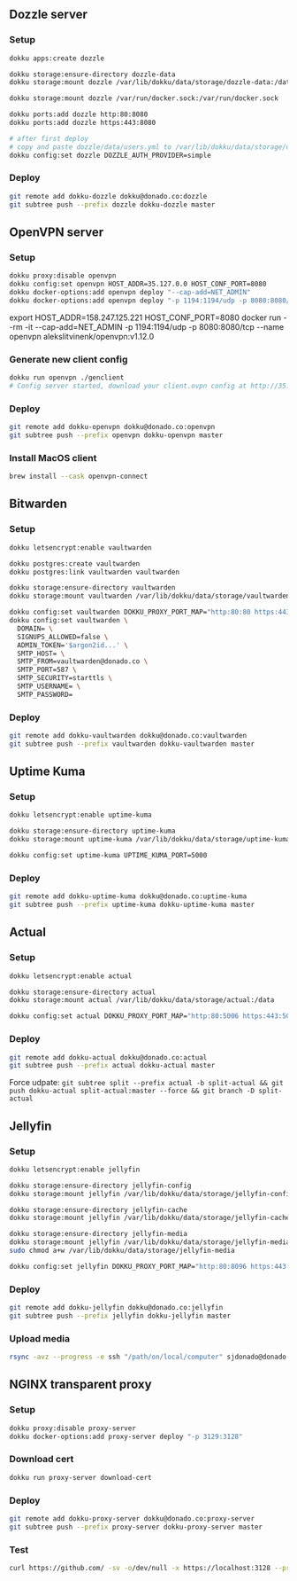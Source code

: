 ## Dozzle server

### Setup
```bash
dokku apps:create dozzle

dokku storage:ensure-directory dozzle-data
dokku storage:mount dozzle /var/lib/dokku/data/storage/dozzle-data:/data

dokku storage:mount dozzle /var/run/docker.sock:/var/run/docker.sock

dokku ports:add dozzle http:80:8080
dokku ports:add dozzle https:443:8080

# after first deploy
# copy and paste dozzle/data/users.yml to /var/lib/dokku/data/storage/dozzle-data/users.yml
dokku config:set dozzle DOZZLE_AUTH_PROVIDER=simple
```

### Deploy
```bash
git remote add dokku-dozzle dokku@donado.co:dozzle
git subtree push --prefix dozzle dokku-dozzle master
```

## OpenVPN server

### Setup
```bash
dokku proxy:disable openvpn
dokku config:set openvpn HOST_ADDR=35.127.0.0 HOST_CONF_PORT=8080
dokku docker-options:add openvpn deploy "--cap-add=NET_ADMIN"
dokku docker-options:add openvpn deploy "-p 1194:1194/udp -p 8080:8080/tcp"
```

export HOST_ADDR=158.247.125.221 HOST_CONF_PORT=8080
docker run --rm -it --cap-add=NET_ADMIN -p 1194:1194/udp -p 8080:8080/tcp --name openvpn alekslitvinenk/openvpn:v1.12.0 

### Generate new client config
```bash
dokku run openvpn ./genclient
# Config server started, download your client.ovpn config at http://35.127.0.0:8080 ...
```

### Deploy
```bash
git remote add dokku-openvpn dokku@donado.co:openvpn
git subtree push --prefix openvpn dokku-openvpn master
```

### Install MacOS client
```bash
brew install --cask openvpn-connect
```

## Bitwarden

### Setup
```bash
dokku letsencrypt:enable vaultwarden

dokku postgres:create vaultwarden
dokku postgres:link vaultwarden vaultwarden

dokku storage:ensure-directory vaultwarden
dokku storage:mount vaultwarden /var/lib/dokku/data/storage/vaultwarden:/data

dokku config:set vaultwarden DOKKU_PROXY_PORT_MAP="http:80:80 https:443:80"
dokku config:set vaultwarden \
  DOMAIN= \
  SIGNUPS_ALLOWED=false \
  ADMIN_TOKEN='$argon2id...' \
  SMTP_HOST= \
  SMTP_FROM=vaultwarden@donado.co \
  SMTP_PORT=587 \
  SMTP_SECURITY=starttls \
  SMTP_USERNAME= \
  SMTP_PASSWORD=
```

### Deploy
```bash
git remote add dokku-vaultwarden dokku@donado.co:vaultwarden
git subtree push --prefix vaultwarden dokku-vaultwarden master
```

## Uptime Kuma

### Setup
```bash
dokku letsencrypt:enable uptime-kuma

dokku storage:ensure-directory uptime-kuma
dokku storage:mount uptime-kuma /var/lib/dokku/data/storage/uptime-kuma:/app/data

dokku config:set uptime-kuma UPTIME_KUMA_PORT=5000
```

### Deploy
```bash
git remote add dokku-uptime-kuma dokku@donado.co:uptime-kuma
git subtree push --prefix uptime-kuma dokku-uptime-kuma master
```

## Actual

### Setup
```bash
dokku letsencrypt:enable actual

dokku storage:ensure-directory actual
dokku storage:mount actual /var/lib/dokku/data/storage/actual:/data

dokku config:set actual DOKKU_PROXY_PORT_MAP="http:80:5006 https:443:5006"
```

### Deploy
```bash
git remote add dokku-actual dokku@donado.co:actual
git subtree push --prefix actual dokku-actual master
```
Force udpate: `git subtree split --prefix actual -b split-actual && git push dokku-actual split-actual:master --force && git branch -D split-actual`

## Jellyfin

### Setup
```bash
dokku letsencrypt:enable jellyfin

dokku storage:ensure-directory jellyfin-config
dokku storage:mount jellyfin /var/lib/dokku/data/storage/jellyfin-config:/config

dokku storage:ensure-directory jellyfin-cache
dokku storage:mount jellyfin /var/lib/dokku/data/storage/jellyfin-cache:/cache

dokku storage:ensure-directory jellyfin-media
dokku storage:mount jellyfin /var/lib/dokku/data/storage/jellyfin-media:/media
sudo chmod a+w /var/lib/dokku/data/storage/jellyfin-media

dokku config:set jellyfin DOKKU_PROXY_PORT_MAP="http:80:8096 https:443:8096"
```

### Deploy
```bash
git remote add dokku-jellyfin dokku@donado.co:jellyfin
git subtree push --prefix jellyfin dokku-jellyfin master
```

### Upload media
```bash
rsync -avz --progress -e ssh "/path/on/local/computer" sjdonado@donado.co:/var/lib/dokku/data/storage/jellyfin-media
```

## NGINX transparent proxy

### Setup
```bash
dokku proxy:disable proxy-server
dokku docker-options:add proxy-server deploy "-p 3129:3128"
```

### Download cert
```bash
dokku run proxy-server download-cert
```

### Deploy
```bash
git remote add dokku-proxy-server dokku@donado.co:proxy-server
git subtree push --prefix proxy-server dokku-proxy-server master
```

### Test
```bash
curl https://github.com/ -sv -o/dev/null -x https://localhost:3128 --proxy-insecure
```
